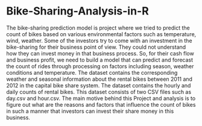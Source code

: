 # Bike-Sharing-Analysis-in-R
The bike-sharing prediction model is project where we tried to predict the count of bikes based on various environmental factors such as temperature, wind, weather. Some of the investors try to come with an investment in the bike-sharing for their business point of view. They could not understand how they can invest money in that business process. So, for their cash flow and business profit, we need to build a model that can predict and forecast the count of rides through processing on factors including season, weather conditions and temperature. The dataset contains the corresponding weather and seasonal information about the rental bikes between 2011 and 2012 in the capital bike share system. The dataset contains the hourly and daily counts of rental bikes. This dataset consists of two CSV files such as day.csv and hour.csv. The main motive behind this Project and analysis is to figure out what are the reasons and factors that influence the count of bikes in such a manner that investors can invest their share money in this business.
